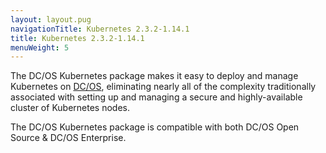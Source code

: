 ```yaml
---
layout: layout.pug
navigationTitle: Kubernetes 2.3.2-1.14.1
title: Kubernetes 2.3.2-1.14.1
menuWeight: 5
---
```


The DC/OS Kubernetes package makes it easy to deploy and manage Kubernetes on [DC/OS](https://mesosphere.com/product/), eliminating nearly all of the complexity traditionally associated with setting up and managing a secure and highly-available cluster of Kubernetes nodes.

The DC/OS Kubernetes package is compatible with both DC/OS Open Source & DC/OS Enterprise.
